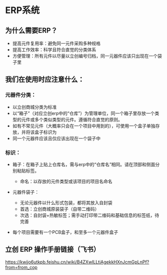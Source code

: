 # ERP系统

## 为什么需要ERP？
- 提高元件复用率：避免同一元件采购多种规格
- 提高工作效率：科学且符合直觉的分类体系
- 方便管理：所有元件以尽量以立创编号归档，同一元器件应该只出现在一个袋子里

## 我们在使用时应注意什么：

### 元器件分类：
- 以立创商城分类为标准
- 以“箱子”（对应立创erp中的“仓库”）为管理单位，同一个箱子里存放一个类型的元件或多个类似类型的元件。遵循符合直觉的原则。
- 如有不常见元件（⼤概率只会在一个项目中用到的），可使用一个盒子单独存放，并将该盒子标识为
- 同一个元器件应该且仅应该出现在一个袋子中

### 标识：
- 箱子：在箱子上贴上仓库名，需与erp中的“仓库名”相同。请在顶部和侧面分别粘贴标签。
  - 命名：以存放的元件类型或该项目的项目名命名
- 元器件袋子：
  - 无论元器件以什么形式包装，都将其放入自封袋
  - 首选：立创商城原装袋子（自带二维码）
  - 次选：自封袋+热敏标签；需手动打印带二维码和基础信息的标签纸，待完善

- 每个项目需要有一个PCB盒子，和至多一个元器件盒子

## 立创 ERP 操作手册链接（飞书）  

https://kwjjo6utkpb.feishu.cn/wiki/B4ZXwILLtiAgekkHXnJcmGpLnPf?from=from_cop